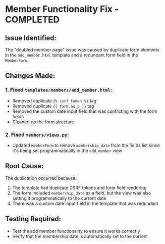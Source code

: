 # Member Functionality Fix - COMPLETED

## Issue Identified:
The "doubled member page" issue was caused by duplicate form elements in the `add_member.html` template and a redundant form field in the `MemberForm`.

## Changes Made:

### 1. Fixed `templates/members/add_member.html`:
- Removed duplicate `{% csrf_token %}` tag
- Removed duplicate `{{ form.as_p }}` tag
- Removed the custom date input field that was conflicting with the form fields
- Cleaned up the form structure

### 2. Fixed `members/views.py`:
- Updated `MemberForm` to remove `membership_date` from the fields list since it's being set programmatically in the `add_member` view

## Root Cause:
The duplication occurred because:
1. The template had duplicate CSRF tokens and form field rendering
2. The form included `membership_date` as a field, but the view was also setting it programmatically to the current date
3. There was a custom date input field in the template that was redundant

## Testing Required:
- Test the add member functionality to ensure it works correctly
- Verify that the membership date is automatically set to the current
